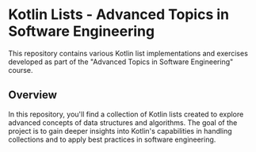 # Kotlin Lists - Advanced Topics in Software Engineering

This repository contains various Kotlin list implementations and exercises developed as part of the "Advanced Topics in Software Engineering" course.

## Overview

In this repository, you'll find a collection of Kotlin lists created to explore advanced concepts of data structures and algorithms. The goal of the project is to gain deeper insights into Kotlin's capabilities in handling collections and to apply best practices in software engineering.
